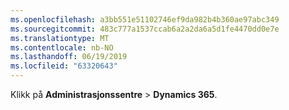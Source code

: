 ```yaml
---
ms.openlocfilehash: a3bb551e51102746ef9da982b4b360ae97abc349
ms.sourcegitcommit: 483c777a1537ccab6a2a2da6a5d1fe4470dd0e7e
ms.translationtype: MT
ms.contentlocale: nb-NO
ms.lasthandoff: 06/19/2019
ms.locfileid: "63320643"
---
```

Klikk på **Administrasjonssentre** > **Dynamics 365**.